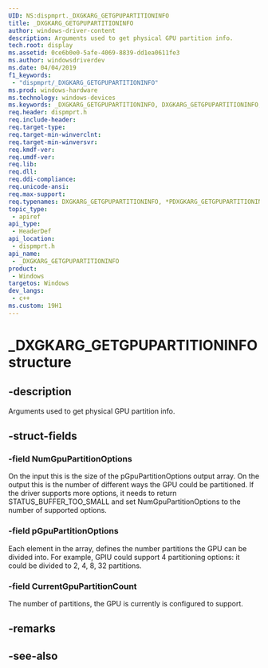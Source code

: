 ```yaml
---
UID: NS:dispmprt._DXGKARG_GETGPUPARTITIONINFO
title: _DXGKARG_GETGPUPARTITIONINFO
author: windows-driver-content
description: Arguments used to get physical GPU partition info.
tech.root: display
ms.assetid: 0ce6b0e0-5afe-4069-8839-dd1ea0611fe3
ms.author: windowsdriverdev
ms.date: 04/04/2019 
f1_keywords:
 - "dispmprt/_DXGKARG_GETGPUPARTITIONINFO"
ms.prod: windows-hardware
ms.technology: windows-devices
ms.keywords: _DXGKARG_GETGPUPARTITIONINFO, DXGKARG_GETGPUPARTITIONINFO, *PDXGKARG_GETGPUPARTITIONINFO, 
req.header: dispmprt.h
req.include-header:
req.target-type:
req.target-min-winverclnt: 
req.target-min-winversvr:
req.kmdf-ver:
req.umdf-ver:
req.lib:
req.dll:
req.ddi-compliance:
req.unicode-ansi:
req.max-support:
req.typenames: DXGKARG_GETGPUPARTITIONINFO, *PDXGKARG_GETGPUPARTITIONINFO
topic_type: 
 - apiref
api_type: 
 - HeaderDef
api_location: 
 - dispmprt.h
api_name: 
 - _DXGKARG_GETGPUPARTITIONINFO
product: 
 - Windows
targetos: Windows
dev_langs:
 - c++
ms.custom: 19H1
---
```


# _DXGKARG_GETGPUPARTITIONINFO structure

## -description

Arguments used to get physical GPU partition info.

## -struct-fields

### -field NumGpuPartitionOptions

On the input this is the size of the pGpuPartitionOptions output array. 
On the output this is the number of different ways the GPU could be partitioned. 
If the driver supports more options, it needs to return STATUS_BUFFER_TOO_SMALL and set NumGpuPartitionOptions to the number of supported options.

### -field pGpuPartitionOptions

Each element in the array, defines the number partitions the GPU can be divided into.
For example, GPIU could support 4 partitioning options: it could be divided to 2, 4, 8, 32 partitions.

### -field CurrentGpuPartitionCount
 
The number of partitions, the GPU is currently is configured to support.

## -remarks

## -see-also
